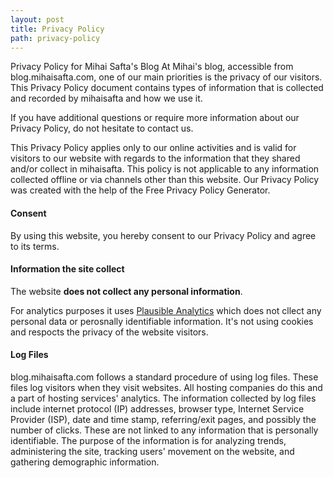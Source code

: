 ```yaml
---
layout: post
title: Privacy Policy
path: privacy-policy
---
```


Privacy Policy for Mihai Safta's Blog
At Mihai's blog, accessible from blog.mihaisafta.com, one of our main priorities is the privacy of our visitors. This Privacy Policy document contains types of information that is collected and recorded by mihaisafta and how we use it.

If you have additional questions or require more information about our Privacy Policy, do not hesitate to contact us.

This Privacy Policy applies only to our online activities and is valid for visitors to our website with regards to the information that they shared and/or collect in mihaisafta. This policy is not applicable to any information collected offline or via channels other than this website. Our Privacy Policy was created with the help of the Free Privacy Policy Generator.

#### Consent

By using this website, you hereby consent to our Privacy Policy and agree to its terms.

#### Information the site collect

The website **does not collect any personal information**.

For analytics purposes it uses [Plausible Analytics](https://plausible.io/privacy-focused-web-analytics) which does not cllect any personal data or perosnally identifiable information. It's not using cookies and respocts the privacy of the website visitors.

#### Log Files

blog.mihaisafta.com follows a standard procedure of using log files. These files log visitors when they visit websites. All hosting companies do this and a part of hosting services' analytics. The information collected by log files include internet protocol (IP) addresses, browser type, Internet Service Provider (ISP), date and time stamp, referring/exit pages, and possibly the number of clicks. These are not linked to any information that is personally identifiable. The purpose of the information is for analyzing trends, administering the site, tracking users' movement on the website, and gathering demographic information.
